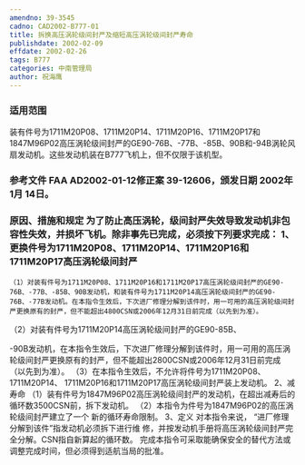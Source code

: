 ```yaml
---
amendno: 39-3545
cadno: CAD2002-B777-01
title: 拆换高压涡轮级间封严及缩短高压涡轮级间封严寿命
publishdate: 2002-02-09
effdate: 2002-02-26
tags: B777
categories: 中南管理局
author: 祝海鹰
---
```


### 适用范围 
装有件号为1711M20P08、1711M20P14、1711M20P16、1711M20P17和1847M96P02高压涡轮级间封严的GE90-76B、-77B、-85B、90B和-94B涡轮风扇发动机。这些发动机装在B777飞机上，但不仅限于该机型。

### 参考文件    FAA AD2002-01-12修正案 39-12606，颁发日期 2002年 1月 14日。

### 原因、措施和规定     为了防止高压涡轮，级间封严失效导致发动机非包容性失效，并损坏飞机。除非事先已完成，必须按下列要求完成： 1、更换件号为1711M20P08、1711M20P14、1711M20P16和1711M20P17高压涡轮级间封严 
    （1）对装有件号为1711M20P08、1711M20P16和1711M20P17高压涡轮级间封严的GE90-76B、-77B、-85B、90B发动机，和装有件号为1711M20P14高压涡轮级间封严的GE90-76B、-77B发动机。在本指令生效后，下次进厂修理分解到该件时，用一可用的高压涡轮级间封严更换原有的封严，但不能超出4800CSN或2006年12月31日前完成（以先到为准）。 
（2）对装有件号为1711M20P14高压涡轮级间封严的GE90-85B、
  
-90B发动机，在本指令生效后，下次进厂修理分解到该件时，用一可用的高压涡轮级间封严更换原有的封严，但不能超出2800CSN或2006年12月31日前完成（以先到为准）。 
    （3）在本指令生效后，不允许将件号为1711M20P08、1711M20P14、
1711M20P16和1711M20P17高压涡轮级间封严装上发动机。 2、减寿命 
    （1）装有件号为1847M96P02高压涡轮级间封严的发动机，在超出减寿后的循环数3500CSN前，拆下发动机。 
    （2）本指令为件号为1847M96P02的高压涡轮级间封严建立了一个
新的循环寿命限制。 3、定义     对本指令来说， “进厂修理分解到该件”指发动机必须拆下进行维
修，并按发动机手册将高压涡轮级间封严完全分解。CSN指自新算起的循环数。     完成本指令可采取能确保安全的替代方法或调整完成时间，但必须得到适航当局的批准。
